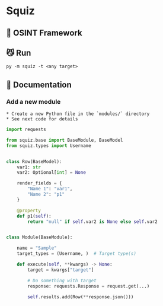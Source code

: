 # Squiz
## 🔎  OSINT Framework

## 😼 Run

`py -m squiz -t <any target>`

## 📝 Documentation

### Add a new module

    * Create a new Python file in the `modules/` directory
    * See next code for details
```py
import requests

from squiz.base import BaseModule, BaseModel
from squiz.types import Username


class Row(BaseModel):
    var1: str
    var2: Optional[int] = None

    render_fields = {
        "Name 1": "var1",
        "Name 2": "p1"
    }

    @property
    def p1(self):
        return "null" if self.var2 is None else self.var2


class Module(BaseModule):

    name = "Sample"
    target_types = (Username, )  # Target type(s)

    def execute(self, **kwargs) -> None:
        target = kwargs["target"]

        # Do something with target
        response: requests.Response = request.get(...)

        self.results.add(Row(**response.json()))
```
